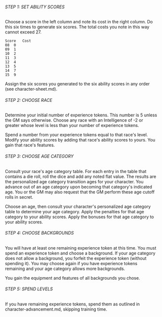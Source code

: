 ###### STEP 1: SET ABILITY SCORES

Choose a score in the left column and note its cost in the right column.
Do this six times to generate six scores.
The total costs you note in this way cannot exceed 27.

	Score	Cost
	08	0
	09	1
	10	2
	11	3
	12	4
	13	5
	14	7
	15	9

Assign the six scores you generated to the six ability scores in any order (see character-sheet.md).

###### STEP 2: CHOOSE RACE

Determine your initial number of experience tokens. This number is 5 unless the GM says otherwise.
Choose any race with an Intelligence of -2 or greater whose level is less than your number of experience tokens.

Spend a number from your experience tokens equal to that race's level.
Modify your ability scores by adding that race's ability scores to yours.
You gain that race's features.

###### STEP 3: CHOOSE AGE CATEGORY

Consult your race's age category table.
For each entry in the table that contains a die roll, roll the dice and add any noted flat value.
The results are the personalized age category transition ages for your character.
You advance out of an age category upon becoming that category's indicated age.
You or the GM may also request that the GM perform these age cutoff rolls in secret.

Choose an age, then consult your character's personalized age category table to determine your age category.
Apply the penalties for that age category to your ability scores.
Apply the bonuses for that age category to your ability scores.

###### STEP 4: CHOOSE BACKGROUNDS

You will have at least one remaining experience token at this time.
You must spend an experience token and choose a background.
If your age category does not allow a background, you forfeit the experience token (without spending it).
You may choose again if you have experience tokens remaining and your age category allows more backgrounds.

You gain the equipment and features of all backgrounds you chose.

###### STEP 5: SPEND LEVELS

If you have remaining experience tokens, spend them as outlined in character-advancement.md, skipping training time.
